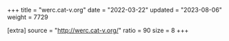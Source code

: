 +++
title = "werc.cat-v.org"
date = "2022-03-22"
updated = "2023-08-06"
weight = 7729

[extra]
source = "http://werc.cat-v.org/"
ratio = 90
size = 8
+++
